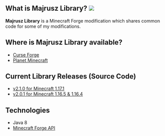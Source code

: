 ## What is Majrusz Library? [![](http://cf.way2muchnoise.eu/full_majrusz-library_downloads.svg)](https://www.curseforge.com/minecraft/mc-mods/majrusz-library)
**Majrusz Library** is a Minecraft Forge modification which shares common code for some of my modifications.

## Where is Majrusz Library available?
- [Curse Forge](https://www.curseforge.com/minecraft/mc-mods/majrusz-library)
- [Planet Minecraft](https://www.planetminecraft.com/mod/majrusz-library/)

## Current Library Releases (Source Code)
- [v2.1.0 for Minecraft 1.17.1](https://github.com/Majrusz/MajruszLibrary/tree/1.17.1)
- [v2.0.1 for Minecraft 1.16.5 & 1.16.4](https://github.com/Majrusz/MajruszLibrary/tree/1.16.4)

## Technologies
- Java 8
- [Minecraft Forge API](https://github.com/MinecraftForge/MinecraftForge)
